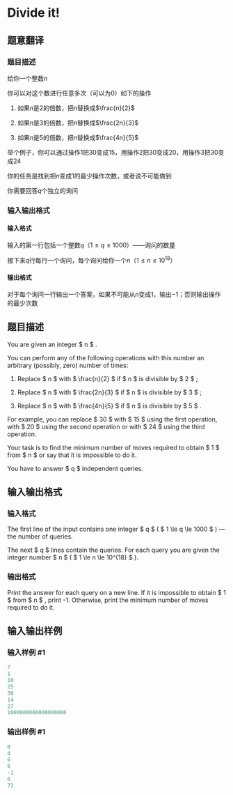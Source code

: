 # Divide it!

## 题意翻译

### 题目描述

给你一个整数$n$

你可以对这个数进行任意多次（可以为$0$）如下的操作

1. 如果$n$是$2$的倍数，把$n$替换成$\frac{n}{2}$

2. 如果$n$是$3$的倍数，把$n$替换成$\frac{2n}{3}$

3. 如果$n$是$5$的倍数，把$n$替换成$\frac{4n}{5}$

举个例子，你可以通过操作$1$把$30$变成$15$，用操作$2$把$30$变成$20$，用操作$3$把$30$变成$24$

你的任务是找到把$n$变成$1$的最少操作次数，或者说不可能做到

你需要回答$q$个独立的询问

### 输入输出格式

#### 输入格式

输入的第一行包括一个整数$q$（$1\leq q\leq 1000$）——询问的数量

接下来$q$行每行一个询问，每个询问给你一个$n$（$1\leq n\leq 10^{18}$）

#### 输出格式

对于每个询问一行输出一个答案，如果不可能从$n$变成$1$，输出$-1$；否则输出操作的最少次数

## 题目描述

You are given an integer $ n $ .

You can perform any of the following operations with this number an arbitrary (possibly, zero) number of times:

1. Replace $ n $ with $ \frac{n}{2} $ if $ n $ is divisible by $ 2 $ ;

2. Replace $ n $ with $ \frac{2n}{3} $ if $ n $ is divisible by $ 3 $ ;

3. Replace $ n $ with $ \frac{4n}{5} $ if $ n $ is divisible by $ 5 $ .

For example, you can replace $ 30 $ with $ 15 $ using the first operation, with $ 20 $ using the second operation or with $ 24 $ using the third operation.

Your task is to find the minimum number of moves required to obtain $ 1 $ from $ n $ or say that it is impossible to do it.

You have to answer $ q $ independent queries.

## 输入输出格式

### 输入格式

The first line of the input contains one integer $ q $ ( $ 1 \le q \le 1000 $ ) — the number of queries.

The next $ q $ lines contain the queries. For each query you are given the integer number $ n $ ( $ 1 \le n \le 10^{18} $ ).

### 输出格式

Print the answer for each query on a new line. If it is impossible to obtain $ 1 $ from $ n $ , print -1. Otherwise, print the minimum number of moves required to do it.

## 输入输出样例

### 输入样例 #1

```cpp
7
1
10
25
30
14
27
1000000000000000000

```
### 输出样例 #1

```cpp
0
4
6
6
-1
6
72

```

